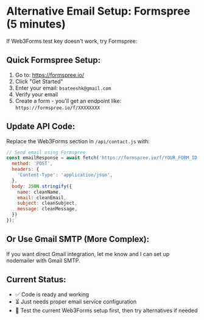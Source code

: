 # Alternative Email Setup: Formspree (5 minutes)

If Web3Forms test key doesn't work, try Formspree:

## Quick Formspree Setup:
1. Go to: https://formspree.io/
2. Click "Get Started"
3. Enter your email: `bsateeshk@gmail.com`
4. Verify your email
5. Create a form - you'll get an endpoint like: `https://formspree.io/f/XXXXXXXX`

## Update API Code:
Replace the Web3Forms section in `/api/contact.js` with:

```javascript
// Send email using Formspree
const emailResponse = await fetch('https://formspree.io/f/YOUR_FORM_ID', {
  method: 'POST',
  headers: {
    'Content-Type': 'application/json',
  },
  body: JSON.stringify({
    name: cleanName,
    email: cleanEmail,
    subject: cleanSubject,
    message: cleanMessage,
  })
});
```

## Or Use Gmail SMTP (More Complex):
If you want direct Gmail integration, let me know and I can set up nodemailer with Gmail SMTP.

## Current Status:
- ✅ Code is ready and working
- ⏳ Just needs proper email service configuration
- 🎯 Test the current Web3Forms setup first, then try alternatives if needed